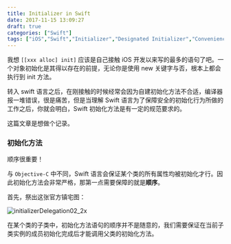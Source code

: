 ```yaml
---
title: Initializer in Swift
date: 2017-11-15 13:09:27
draft: true
categories: ["Swift"]
tags: ["iOS","Swift","Initializer","Designated Initializer","Convenience Initializers"]
---
```



我想 `[[xxx alloc] init]` 应该是自己接触 iOS 开发以来写的最多的语句了吧。一个对象初始化是其得以存在的前提，无论你是使用 new 关键字与否，根本上都会执行到 init 方法。

转入 swift 语言之后，在刚接触的时候经常会因为自建初始化方法不合适，编译器报一堆错误，很是痛苦，但是当理解 Swift 语言为了保障安全的初始化行为所做的工作之后，你就会明白，Swift 初始化方法是有一定的规范要求的。 

这篇文章是想做个记录。

### 初始化方法


顺序很重要！

与 `Objective-C` 中不同，Swift 语言会保证某个类的所有属性均被初始化才行。因此初始化方法会非常严格，那第一点需要保障的就是**顺序**。

首先，祭出这张官方镇宅图：

![initializerDelegation02_2x](media/initializerDelegation02_2x.png)






在某个类的子类中，初始化方法语句的顺序并不是随意的，我们需要保证在当前子类实例的成员初始化完成后才能调用父类的初始化方法。



